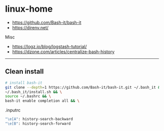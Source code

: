 # linux-home

- https://github.com/Bash-it/bash-it
- https://direnv.net/

Misc
- https://logz.io/blog/logstash-tutorial/
- https://dzone.com/articles/centralize-bash-history

---


## Clean install
```bash
# install bash-it
git clone --depth=1 https://github.com/Bash-it/bash-it.git ~/.bash_it && \
~/.bash_it/install.sh && \
source ~/.bashrc && \
bash-it enable completion all && \

```

.inputrc
```bash
"\e[A": history-search-backward
"\e[B": history-search-forward
```
